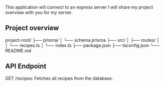 This application will connect to an express server I will share my project overview with you for my server.

## Project overview

project-root/
├── prisma/
│ └── schema.prisma
├── src/
│ ├── routes/
│ │ └── recipes.ts
│ └── index.ts
├── package.json
├── tsconfig.json
└── README.md

## API Endpoint

GET /recipes: Fetches all recipes from the database.
